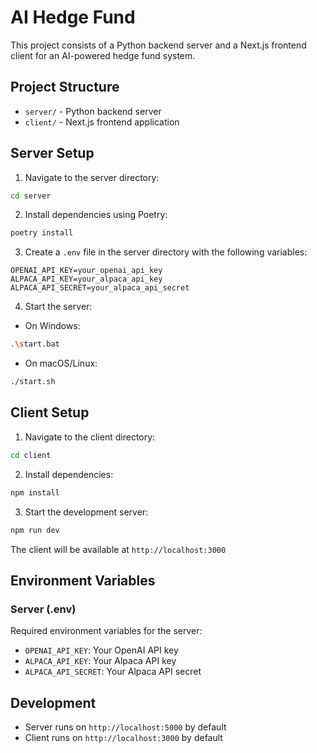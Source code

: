 # AI Hedge Fund

This project consists of a Python backend server and a Next.js frontend client for an AI-powered hedge fund system.

## Project Structure

- `server/` - Python backend server
- `client/` - Next.js frontend application

## Server Setup

1. Navigate to the server directory:
```bash
cd server
```

2. Install dependencies using Poetry:
```bash
poetry install
```

3. Create a `.env` file in the server directory with the following variables:
```env
OPENAI_API_KEY=your_openai_api_key
ALPACA_API_KEY=your_alpaca_api_key
ALPACA_API_SECRET=your_alpaca_api_secret
```

4. Start the server:
- On Windows:
```bash
.\start.bat
```
- On macOS/Linux:
```bash
./start.sh
```

## Client Setup

1. Navigate to the client directory:
```bash
cd client
```

2. Install dependencies:
```bash
npm install
```

3. Start the development server:
```bash
npm run dev
```

The client will be available at `http://localhost:3000`

## Environment Variables

### Server (.env)
Required environment variables for the server:
- `OPENAI_API_KEY`: Your OpenAI API key
- `ALPACA_API_KEY`: Your Alpaca API key
- `ALPACA_API_SECRET`: Your Alpaca API secret

## Development

- Server runs on `http://localhost:5000` by default
- Client runs on `http://localhost:3000` by default